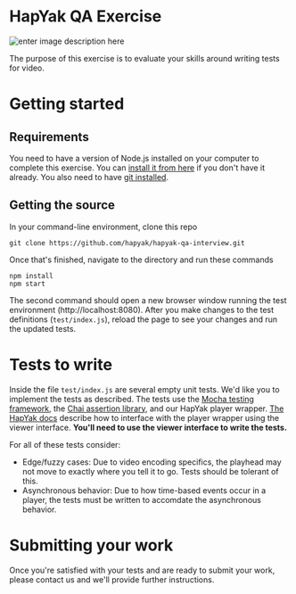 # HapYak QA Exercise
![enter image description here](https://corp.hapyak.com/wp-content/uploads/HapYak-Interactive-Video.jpg)

The purpose of this exercise is to evaluate your skills around writing tests for video.

# Getting started

## Requirements
You need to have a version of Node.js installed on your computer to complete this exercise. You can [install it from here](https://nodejs.org/en/download/) if you don't have it already. You also need to have [git installed](https://www.linode.com/docs/development/version-control/how-to-install-git-on-linux-mac-and-windows/).

## Getting the source
In your command-line environment, clone this repo

    git clone https://github.com/hapyak/hapyak-qa-interview.git

Once that's finished, navigate to the directory and run these commands

    npm install
    npm start

The second command should open a new browser window running the test environment (http://localhost:8080). After you make changes to the test definitions (`test/index.js`), reload the page to see your changes and run the updated tests.

# Tests to write

Inside the file `test/index.js` are several empty unit tests. We'd like you to implement the tests as described. The tests use the [Mocha testing framework](https://mochajs.org/#running-mocha-in-the-browser), the [Chai assertion library](https://www.chaijs.com/guide/styles/#expect), and our HapYak player wrapper. [The HapYak docs](http://www.hapyak.com/docs/hapyak-embed-api/#ViewerAPI) describe how to interface with the player wrapper using the viewer interface. **You'll need to use the viewer interface to write the tests.**

For all of these tests consider:

* Edge/fuzzy cases: Due to video encoding specifics, the playhead may not move to exactly where you tell it to go. Tests should be tolerant of this.
* Asynchronous behavior: Due to how time-based events occur in a player, the tests must be written to accomdate the asynchronous behavior.

# Submitting your work

Once you're satisfied with your tests and are ready to submit your work, please contact us and we'll provide further instructions.

